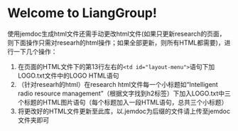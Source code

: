 # Welcome to LiangGroup!
使用jemdoc生成html文件还需手动更改html文件(如果只更新research的页面，则下面操作只需对researh的html操作；如果全部更新，则所有HTML都需要)，进行一下几个操作：
1. 在页面的HTML文件下的第13行左右的`<td id="layout-menu">`语句下加LOGO.txt文件中的LOGO HTML语句
2. （针对researh的html）在research html文件每一个小标题如“Intelligent radio resource management”（根据文字找到h2标签）下加入LOGO.txt中三个标题的HTML图片语句（每个标题加入一段HTML语句，总共三个小标题）
3. 将更改好的HTML文件更新至此库，以.jemdoc为后缀的文件请上传至jemdoc文件夹即可
